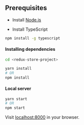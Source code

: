 

## Prerequisites

* Install [Node.js](https://nodejs.org/en/download/)

* Install TypeScript

```bash
npm install -g typescript
```

#### Installing dependencies

```bash
cd <redux-store-project>

yarn install
# OR
npm install
```

#### Local server

```bash
yarn start
# OR
npm start
```

Visit [localhost:8000](localhost:8000) in your browser.
